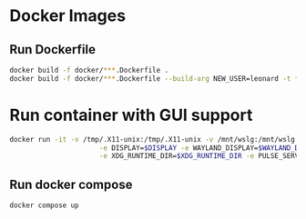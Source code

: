# Docker Images

## Run Dockerfile
```bash
docker build -f docker/***.Dockerfile .
docker build -f docker/***.Dockerfile --build-arg NEW_USER=leonard -t *** .
```

# Run container with GUI support
```bash
docker run -it -v /tmp/.X11-unix:/tmp/.X11-unix -v /mnt/wslg:/mnt/wslg \
                      -e DISPLAY=$DISPLAY -e WAYLAND_DISPLAY=$WAYLAND_DISPLAY \
                      -e XDG_RUNTIME_DIR=$XDG_RUNTIME_DIR -e PULSE_SERVER=$PULSE_SERVER ***
```

## Run docker compose
```bash
docker compose up
```
